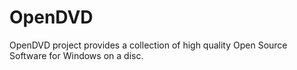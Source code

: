 # OpenDVD
OpenDVD project provides a collection of high quality Open Source Software for Windows on a disc.
